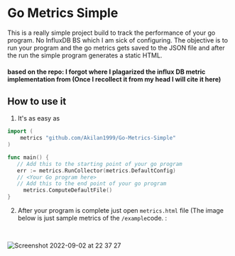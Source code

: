 #  Go Metrics Simple
This is a really simple project build to track the performance of
your go program. No InfluxDB BS which I am sick of configuring.
The objective is to run your program and the go metrics gets
saved to the JSON file and after the run the simple program
generates a static HTML. 

#### based on the repo: I forgot where I plagarized the influx DB metric implementation from (Once I recollect it from my head I will cite it here) 


## How to use it 
1. It's as easy as
```go 
import (
	metrics "github.com/Akilan1999/Go-Metrics-Simple"
)

func main() {
   // Add this to the starting point of your go program
   err := metrics.RunCollector(metrics.DefaultConfig)
   // <Your Go program here> 
   // Add this to the end point of your go program
	 metrics.ComputeDefaultFile()
}

```
2. After your program is complete just open ```metrics.html``` file (The image below is just sample metrics of the ```/example```code. : 
<br>

![Screenshot 2022-09-02 at 22 37 27](https://user-images.githubusercontent.com/31743758/188217178-2cc9b567-02fe-4534-805c-8fd408e86b46.png)



